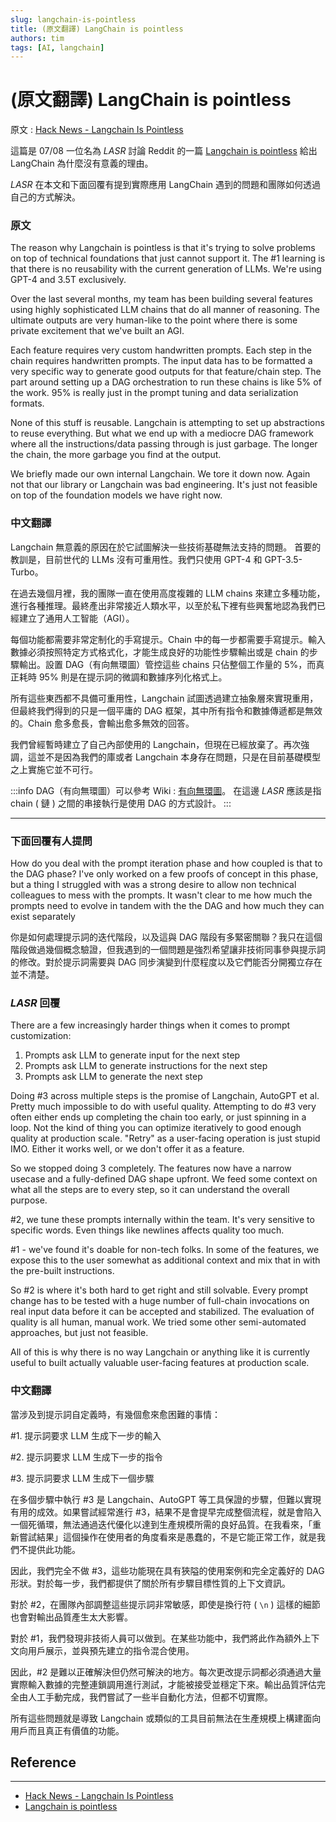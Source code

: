 ```yaml
---
slug: langchain-is-pointless
title: (原文翻譯) LangChain is pointless
authors: tim
tags: [AI, langchain]
---
```


# (原文翻譯) LangChain is pointless

原文 : [Hack News - Langchain Is Pointless](https://news.ycombinator.com/item?id=36645575)

這篇是 07/08 一位名為 *LASR* 討論 Reddit 的一篇 [Langchain is pointless](https://old.reddit.com/r/LangChain/comments/13fcw36/langchain_is_pointless/) 給出 LangChain 為什麼沒有意義的理由。

*LASR* 在本文和下面回覆有提到實際應用 LangChain 遇到的問題和團隊如何透過自己的方式解決。

<!--truncate-->

### 原文

The reason why Langchain is pointless is that it's trying to solve problems on top of technical foundations that just cannot support it.
The #1 learning is that there is no reusability with the current generation of LLMs. We're using GPT-4 and 3.5T exclusively.

Over the last several months, my team has been building several features using highly sophisticated LLM chains that do all manner of reasoning. The ultimate outputs are very human-like to the point where there is some private excitement that we've built an AGI.

Each feature requires very custom handwritten prompts. Each step in the chain requires handwritten prompts. The input data has to be formatted a very specific way to generate good outputs for that feature/chain step. The part around setting up a DAG orchestration to run these chains is like 5% of the work. 95% is really just in the prompt tuning and data serialization formats.

None of this stuff is reusable. Langchain is attempting to set up abstractions to reuse everything. But what we end up with a mediocre DAG framework where all the instructions/data passing through is just garbage. The longer the chain, the more garbage you find at the output.

We briefly made our own internal Langchain. We tore it down now. Again not that our library or Langchain was bad engineering. It's just not feasible on top of the foundation models we have right now.

### 中文翻譯

Langchain 無意義的原因在於它試圖解決一些技術基礎無法支持的問題。
首要的教訓是，目前世代的 LLMs 沒有可重用性。我們只使用 GPT-4 和 GPT-3.5-Turbo。

在過去幾個月裡，我的團隊一直在使用高度複雜的 LLM chains 來建立多種功能，進行各種推理。最終產出非常接近人類水平，以至於私下裡有些興奮地認為我們已經建立了通用人工智能（AGI）。

每個功能都需要非常定制化的手寫提示。Chain 中的每一步都需要手寫提示。輸入數據必須按照特定方式格式化，才能生成良好的功能性步驟輸出或是 chain 的步驟輸出。設置 DAG（有向無環圖）管控這些 chains 只佔整個工作量的 5%，而真正耗時 95% 則是在提示詞的微調和數據序列化格式上。

所有這些東西都不具備可重用性，Langchain 試圖透過建立抽象層來實現重用，但最終我們得到的只是一個平庸的 DAG 框架，其中所有指令和數據傳遞都是無效的。Chain 愈多愈長，會輸出愈多無效的回答。

我們曾經暫時建立了自己內部使用的 Langchain，但現在已經放棄了。再次強調，這並不是因為我們的庫或者 Langchain 本身存在問題，只是在目前基礎模型之上實施它並不可行。

:::info
DAG（有向無環圖）可以參考 Wiki : [有向無環圖](https://zh.wikipedia.org/zh-tw/%E6%9C%89%E5%90%91%E6%97%A0%E7%8E%AF%E5%9B%BE)。
在這邊 *LASR* 應該是指 chain ( 鏈 ) 之間的串接執行是使用 DAG 的方式設計。
:::

---

### 下面回覆有人提問

How do you deal with the prompt iteration phase and how coupled is that to the DAG phase? I've only worked on a few proofs of concept in this phase, but a thing I struggled with was a strong desire to allow non technical colleagues to mess with the prompts. It wasn't clear to me how much the prompts need to evolve in tandem with the the DAG and how much they can exist separately

你是如何處理提示詞的迭代階段，以及這與 DAG 階段有多緊密關聯？我只在這個階段做過幾個概念驗證，但我遇到的一個問題是強烈希望讓非技術同事參與提示詞的修改。對於提示詞需要與 DAG 同步演變到什麼程度以及它們能否分開獨立存在並不清楚。

### *LASR* 回覆

There are a few increasingly harder things when it comes to prompt customization:

1. Prompts ask LLM to generate input for the next step
2. Prompts ask LLM to generate instructions for the next step
3. Prompts ask LLM to generate the next step

Doing #3 across multiple steps is the promise of Langchain, AutoGPT et al. Pretty much impossible to do with useful quality. Attempting to do #3 very often either ends up completing the chain too early, or just spinning in a loop. Not the kind of thing you can optimize iteratively to good enough quality at production scale. "Retry" as a user-facing operation is just stupid IMO. Either it works well, or we don't offer it as a feature.

So we stopped doing 3 completely. The features now have a narrow usecase and a fully-defined DAG shape upfront. We feed some context on what all the steps are to every step, so it can understand the overall purpose.

#2, we tune these prompts internally within the team. It's very sensitive to specific words. Even things like newlines affects quality too much.

#1 - we've found it's doable for non-tech folks. In some of the features, we expose this to the user somewhat as additional context and mix that in with the pre-built instructions.

So #2 is where it's both hard to get right and still solvable. Every prompt change has to be tested with a huge number of full-chain invocations on real input data before it can be accepted and stabilized. The evaluation of quality is all human, manual work. We tried some other semi-automated approaches, but just not feasible.

All of this is why there is no way Langchain or anything like it is currently useful to built actually valuable user-facing features at production scale.

### 中文翻譯

當涉及到提示詞自定義時，有幾個愈來愈困難的事情：

#1. 提示詞要求 LLM 生成下一步的輸入

#2. 提示詞要求 LLM 生成下一步的指令

#3. 提示詞要求 LLM 生成下一個步驟

在多個步驟中執行 #3 是 Langchain、AutoGPT 等工具保證的步驟，但難以實現有用的成效。如果嘗試經常進行 #3，結果不是會提早完成整個流程，就是會陷入一個死循環，無法通過迭代優化以達到生產規模所需的良好品質。在我看來，「重新嘗試結果」這個操作在使用者的角度看來是愚蠢的，不是它能正常工作，就是我們不提供此功能。

因此，我們完全不做 #3，這些功能現在具有狹隘的使用案例和完全定義好的 DAG 形狀。對於每一步，我們都提供了關於所有步驟目標性質的上下文資訊。

對於 #2，在團隊內部調整這些提示詞非常敏感，即使是換行符 ( `\n` ) 這樣的細節也會對輸出品質產生太大影響。

對於 #1，我們發現非技術人員可以做到。在某些功能中，我們將此作為額外上下文向用戶展示，並與預先建立的指令混合使用。

因此，#2 是難以正確解決但仍然可解決的地方。每次更改提示詞都必須通過大量實際輸入數據的完整連鎖調用進行測試，才能被接受並穩定下來。輸出品質評估完全由人工手動完成，我們嘗試了一些半自動化方法，但都不切實際。

所有這些問題就是導致 Langchain 或類似的工具目前無法在生產規模上構建面向用戶而且真正有價值的功能。

## Reference

---

- [Hack News - Langchain Is Pointless](https://news.ycombinator.com/item?id=36645575)
- [Langchain is pointless](https://old.reddit.com/r/LangChain/comments/13fcw36/langchain_is_pointless/)
